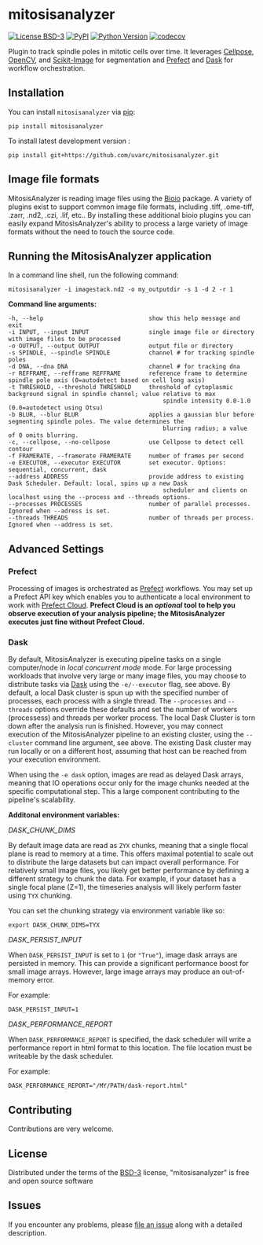 # mitosisanalyzer

[![License BSD-3](https://img.shields.io/github/license/uvarc/mitosisanalyzer?label=license&style=flat)](https://github.com/uvarc/mitosisanalyzer/blob/main/LICENSE)
[![PyPI](https://img.shields.io/pypi/v/mitosisanalyzer.svg?color=green)](https://pypi.org/project/mitosisanalyzer)
[![Python Version](https://img.shields.io/pypi/pyversions/mitosisanalyzer.svg?color=green)](https://python.org)
[![codecov](https://codecov.io/gh/uvarc/mitosisanalyzer/branch/main/graph/badge.svg)](https://codecov.io/gh/uvarc/mitosisanalyzer)

Plugin to track spindle poles in mitotic cells over time. It leverages [Cellpose](https://www.cellpose.org/), [OpenCV](https://github.com/opencv/opencv-python), and [Scikit-Image](https://scikit-image.org/) for segmentation and [Prefect](https://www.prefect.io/) and [Dask](https://www.dask.org/) for workflow orchestration.

## Installation 

You can install `mitosisanalyzer` via [pip]:

    pip install mitosisanalyzer


To install latest development version :

    pip install git+https://github.com/uvarc/mitosisanalyzer.git

## Image file formats

MitosisAnalyzer is reading image files using the [Bioio](https://github.com/bioio-devs/bioio) package. A variety of plugins exist to support common image file formats, including .tiff, .ome-tiff, .zarr, .nd2, .czi, .lif, etc.. By installing these additional bioio plugins you can easily expand MitosisAnalyzer's ability to process a large variety of image formats without the need to touch the source code.  

## Running the MitosisAnalyzer application

In a command line shell, run the following command:
```
mitosisanalyzer -i imagestack.nd2 -o my_outputdir -s 1 -d 2 -r 1
```

**Command line arguments:**

```
-h, --help                              show this help message and exit
-i INPUT, --input INPUT                 single image file or directory with image files to be processed
-o OUTPUT, --output OUTPUT              output file or directory
-s SPINDLE, --spindle SPINDLE           channel # for tracking spindle poles
-d DNA, --dna DNA                       channel # for tracking dna
-r REFFRAME, --refframe REFFRAME        reference frame to determine spindle pole axis (0=autodetect based on cell long axis)
-t THRESHOLD, --threshold THRESHOLD     threshold of cytoplasmic background signal in spindle channel; value relative to max 
                                            spindle intensity 0.0-1.0 (0.0=autodetect using Otsu)
-b BLUR, --blur BLUR                    applies a gaussian blur before segmenting spindle poles. The value determines the 
                                            blurring radius; a value of 0 omits blurring.
-c, --cellpose, --no-cellpose           use Cellpose to detect cell contour
-f FRAMERATE, --framerate FRAMERATE     number of frames per second
-e EXECUTOR, --executor EXECUTOR        set executor. Options: sequential, concurrent, dask
--address ADDRESS                       provide address to existing Dask Scheduler. Default: local, spins up a new Dask 
                                            scheduler and clients on localhost using the --process and --threads options.
--processes PROCESSES                   number of parallel processes. Ignored when --adress is set.
--threads THREADS                       number of threads per process. Ignored when --address is set.
```                  

## Advanced Settings

### Prefect

Processing of images is orchestrated as [Prefect](https://www.prefect.io/) workflows. You may set up a Prefect API key which enables you to authenticate a local environment to work with [Prefect Cloud](https://docs.prefect.io/v3/manage/cloud/index). **Prefect Cloud is an *optional* tool to help you observe execution of your analysis pipeline; the MitosisAnalyzer executes just fine without Prefect Cloud.**

### Dask

By default, MitosisAnalyzer is executing pipeline tasks on a single computer/node in *local concurrent mode* mode. For large processing workloads that involve very large or many image files, you may choose to distribute tasks via [Dask](https://www.dask.org/) using the `-e/--executor` flag, see above. By default, a local Dask cluster is spun up with the specified number of processes, each process with a single thread. The `--processes` and `--threads` options override these defaults and set the number of workers (processess) and threads per worker process. The local Dask Cluster is torn down after the analysis run is finished. However, you may connect execution of the MitosisAnalyzer pipeline to an existing cluster, using the `--cluster` command line argument, see above. The existing Dask cluster may run locally or on a different host, assuming that host can be reached from your execution environment.

When using the `-e dask` option, images are read as delayed Dask arrays, meaning that IO operations occur only for the image chunks needed at the specific computational step. This a large component contributing to the pipeline's scalability. 

**Additonal environment variables:**

*DASK_CHUNK_DIMS*

By default image data are read as `ZYX` chunks, meaning that a single flocal plane is read to memory at a time. This offers maximal potential to scale out to distribute the large datasets but can impact overall performance. For relatively small image files, you likely get better performance by defining a different strategy to chunk the data. For example, if your dataset has a single focal plane (Z=1), the timeseries analysis will likely perform faster using `TYX` chunking.

You can set the chunking strategy via environment variable like so:
```
export DASK_CHUNK_DIMS=TYX
```

*DASK_PERSIST_INPUT*

When `DASK_PERSIST_INPUT` is set to `1` (or `"True"`), image dask arrays are persisted in memory. This can provide a significant performance boost for small image arrays. However, large image arrays may produce an out-of-memory error. 

For example:
```
DASK_PERSIST_INPUT=1
```

*DASK_PERFORMANCE_REPORT*

When `DASK_PERFORMANCE_REPORT` is specified, the dask scheduler will write a performance report in html format to this location. The file location must be writeable by the dask scheduler.

For example:
```
DASK_PERFORMANCE_REPORT="/MY/PATH/dask-report.html"
```


## Contributing

Contributions are very welcome.

## License

Distributed under the terms of the [BSD-3] license, "mitosisanalyzer" is free and open source software

## Issues

If you encounter any problems, please [file an issue] along with a detailed description.

[BSD-3]: http://opensource.org/licenses/BSD-3-Clause

[file an issue]: https://github.com/uvarc/mitosisanalyzer/issues

[pip]: https://pypi.org/project/pip/
[PyPI]: https://pypi.org/

